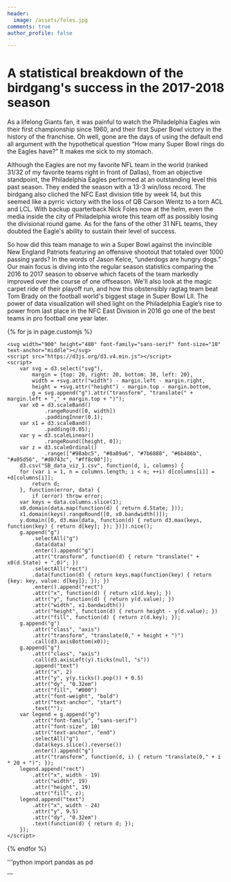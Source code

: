 ```yaml
---
header:
  image: /assets/foles.jpg
comments: true
author_profile: false

---
```


# A statistical breakdown of the birdgang's success in the 2017-2018 season

As a lifelong Giants fan, it was painful to watch the Philadelphia Eagles win their first championship 
since 1960, and their first Super Bowl victory in the history of the franchise. Oh well, gone are the days of using the default end all argument with the hypothetical question “How many Super Bowl rings do the Eagles have?” It makes me sick to my stomach.

Although the Eagles are not my favorite NFL team in the world (ranked 31/32 of my favorite teams right in front of Dallas), from an objective standpoint, the Philadelphia Eagles performed at an outstanding level this past season. They ended the season with a 13-3 win/loss record. The birdgang also cliched the NFC East division title by week 14, but this seemed like a pyrric victory with the loss of QB Carson Wentz to a torn ACL and LCL. With backup quarterback Nick Foles now at the helm, even the media inside the city of Philadelphia wrote this team off as possibly losing the divisional round game. As for the fans of the other 31 NFL teams, they doubted the Eagle's ability to sustain their level of success.

So how did this team manage to win a Super Bowl against the invincible New England Patriots featuring an offensive shootout that totaled over 1000 passing yards? In the words of Jason Kelce, 
“underdogs are hungry dogs.” Our main focus is diving into the regular season statistics comparing the 2016 to 2017 season to observe which facets of the team markedly improved over the course of one offseason. 
We'll also look at the magic carpet ride of their playoff run, and how this obstensibly ragtag team beat Tom Brady on the football world's biggest stage in Super Bowl LII. 
The power of data visualization will shed light on the Philadelphia Eagle’s rise to power from last place in the NFC East Division in 2016 go one of the best teams in pro football one year later.

{% for js in page.customjs %}
<style>
	.links line {
  	stroke: #999;
  	stroke-opacity: 0.6;
	}
	.nodes circle {
  	stroke: #fff;
  	stroke-width: 1.5px;
	}
	</style>
	<svg width="900" height="480" font-family="sans-serif" font-size="10" text-anchor="middle"></svg>
	<script src="https://d3js.org/d3.v4.min.js"></script>
	<script>
		var svg = d3.select("svg"),
    		margin = {top: 20, right: 20, bottom: 30, left: 20},
    		width = +svg.attr("width") - margin.left - margin.right,
    		height = +svg.attr("height") - margin.top - margin.bottom,
    		g = svg.append("g").attr("transform", "translate(" + margin.left + "," + margin.top + ")");
		var x0 = d3.scaleBand()
    			.rangeRound([0, width])
    			.paddingInner(0.1);
		var x1 = d3.scaleBand()
    			.padding(0.05);
		var y = d3.scaleLinear()
    			.rangeRound([height, 0]);
		var z = d3.scaleOrdinal()
    			.range(["#98abc5", "#8a89a6", "#7b6888", "#6b486b", "#a05d56", "#d0743c", "#ff8c00"]);
		d3.csv("SB_data_viz_1.csv", function(d, i, columns) {
  		for (var i = 1, n = columns.length; i < n; ++i) d[columns[i]] = +d[columns[i]];
  			return d;
		}, function(error, data) {
  			if (error) throw error;
  		var keys = data.columns.slice(1);
  		x0.domain(data.map(function(d) { return d.State; }));
  		x1.domain(keys).rangeRound([0, x0.bandwidth()]);
  		y.domain([0, d3.max(data, function(d) { return d3.max(keys, function(key) { return d[key]; }); })]).nice();
  		g.append("g")
    		.selectAll("g")
    		.data(data)
    		.enter().append("g")
      		.attr("transform", function(d) { return "translate(" + x0(d.State) + ",0)"; })
    		.selectAll("rect")
    		.data(function(d) { return keys.map(function(key) { return {key: key, value: d[key]}; }); })
    		.enter().append("rect")
      		.attr("x", function(d) { return x1(d.key); })
      		.attr("y", function(d) { return y(d.value); })
      		.attr("width", x1.bandwidth())
      		.attr("height", function(d) { return height - y(d.value); })
      		.attr("fill", function(d) { return z(d.key); });
  		g.append("g")
      		.attr("class", "axis")
      		.attr("transform", "translate(0," + height + ")")
      		.call(d3.axisBottom(x0));
  		g.append("g")
      		.attr("class", "axis")
      		.call(d3.axisLeft(y).ticks(null, "s"))
    		.append("text")
      		.attr("x", 2)
      		.attr("y", y(y.ticks().pop()) + 0.5)
      		.attr("dy", "0.32em")
      		.attr("fill", "#000")
      		.attr("font-weight", "bold")
      		.attr("text-anchor", "start")
      		.text("");
  		var legend = g.append("g")
      		.attr("font-family", "sans-serif")
      		.attr("font-size", 10)
      		.attr("text-anchor", "end")
    		.selectAll("g")
    		.data(keys.slice().reverse())
    		.enter().append("g")
      		.attr("transform", function(d, i) { return "translate(0," + i * 20 + ")"; });
  		legend.append("rect")
      		.attr("x", width - 19)
      		.attr("width", 19)
      		.attr("height", 19)
      		.attr("fill", z);
  		legend.append("text")
      		.attr("x", width - 24)
      		.attr("y", 9.5)
      		.attr("dy", "0.32em")
      		.text(function(d) { return d; });
		});
	</script>
{% endfor %}
  
  '''python
  import pandas as pd
  
  '''
